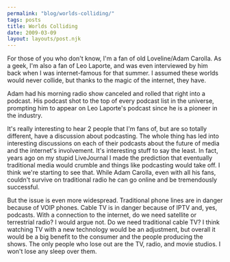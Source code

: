 ```yaml
---
permalink: "blog/worlds-colliding/"
tags: posts
title: Worlds Colliding
date: 2009-03-09
layout: layouts/post.njk
---
```


For those of you who don't know, I'm a fan of old Loveline/Adam Carolla. As a geek, I'm also a fan of Leo Laporte, and was even interviewed by him back when I was internet-famous for that summer. I assumed these worlds would never collide, but thanks to the magic of the internet, they have.

Adam had his morning radio show canceled and rolled that right into a podcast. His podcast shot to the top of every podcast list in the universe, prompting him to appear on Leo Laporte's podcast since he is a pioneer in the industry.

It's really interesting to hear 2 people that I'm fans of, but are so totally different, have a discussion about podcasting. The whole thing has led into interesting discussions on each of their podcasts about the future of media and the internet's involvement. It's interesting stuff to say the least. In fact, years ago on my stupid LiveJournal I made the prediction that eventually traditional media would crumble and things like podcasting would take off. I think we're starting to see that. While Adam Carolla, even with all his fans, couldn't survive on traditional radio he can go online and be tremendously successful.

But the issue is even more widespread. Traditional phone lines are in danger because of VOIP phones. Cable TV is in danger because of IPTV and, yes, podcasts. With a connection to the internet, do we need satellite or terrestrial radio? I would argue not. Do we need traditional cable TV? I think watching TV with a new technology would be an adjustment, but overall it would be a big benefit to the consumer and the people producing the shows. The only people who lose out are the TV, radio, and movie studios. I won't lose any sleep over them.